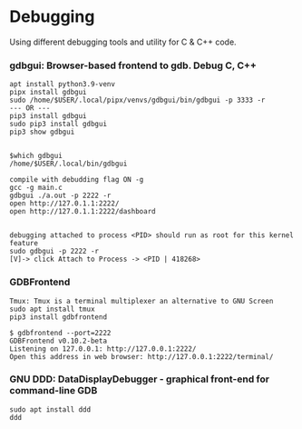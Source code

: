 # Debugging
Using different debugging tools and utility for C & C++ code.

### gdbgui: Browser-based frontend to gdb. Debug C, C++
```
apt install python3.9-venv
pipx install gdbgui
sudo /home/$USER/.local/pipx/venvs/gdbgui/bin/gdbgui -p 3333 -r
--- OR ---
pip3 install gdbgui
sudo pip3 install gdbgui
pip3 show gdbgui


$which gdbgui
/home/$USER/.local/bin/gdbgui

compile with debudding flag ON -g
gcc -g main.c
gdbgui ./a.out -p 2222 -r
open http://127.0.1.1:2222/
open http://127.0.1.1:2222/dashboard


debugging attached to process <PID> should run as root for this kernel feature
sudo gdbgui -p 2222 -r
[V]-> click Attach to Process -> <PID | 418268>
```


### GDBFrontend
```
Tmux: Tmux is a terminal multiplexer an alternative to GNU Screen 
sudo apt install tmux
pip3 install gdbfrontend

$ gdbfrontend --port=2222
GDBFrontend v0.10.2-beta
Listening on 127.0.0.1: http://127.0.0.1:2222/
Open this address in web browser: http://127.0.0.1:2222/terminal/
```

### GNU DDD: DataDisplayDebugger - graphical front-end for command-line GDB
```
sudo apt install ddd
ddd
```

